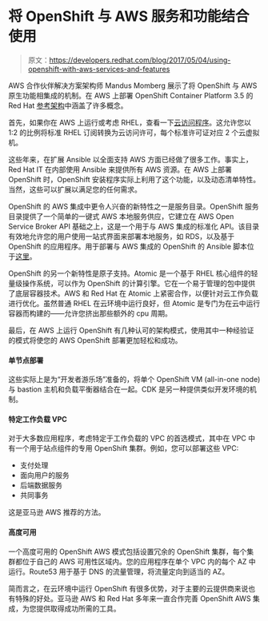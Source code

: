# 将 OpenShift 与 AWS 服务和功能结合使用

> 原文：<https://developers.redhat.com/blog/2017/05/04/using-openshift-with-aws-services-and-features>

AWS 合作伙伴解决方案架构师 Mandus Momberg 展示了将 OpenShift 与 AWS 原生功能相集成的机制。在 AWS 上部署 OpenShift Container Platform 3.5 的 Red Hat [参考架构](http://red.ht/2qvCH6s)中涵盖了许多概念。

首先，如果你在 AWS 上运行或考虑 RHEL，查看一下[云访问程序](https://www.redhat.com/en/technologies/cloud-computing/cloud-access)。这允许您以 1:2 的比例将标准 RHEL 订阅转换为云访问许可，每个标准许可证对应 2 个云虚拟机。

这些年来，在扩展 Ansible 以全面支持 AWS 方面已经做了很多工作。事实上，Red Hat IT 在内部使用 Ansible 来提供所有 AWS 资源。在 AWS 上部署 OpenShift 时，OpenShift 安装程序实际上利用了这个功能，以及动态清单特性。当然，这些可以扩展以满足您的任何需求。

OpenShift 的 AWS 集成中更令人兴奋的新特性之一是服务目录。OpenShift 服务目录提供了一个简单的一键式 AWS 本地服务供应，它建立在 AWS Open Service Broker API 基础之上，这是一个用于与 AWS 集成的标准化 API。该目录有效地允许您的用户使用一站式界面来部署本地服务，如 RDS，以及基于 OpenShift 的应用程序。用于部署与 AWS 集成的 OpenShift 的 Ansible 脚本位于[这里](https://github.com/fusor/catasb)。

OpenShift 的另一个新特性是原子支持。Atomic 是一个基于 RHEL 核心组件的轻量级操作系统，可以作为 OpenShift 的计算引擎。它在一个易于管理的包中提供了底层容器技术。AWS 和 Red Hat 在 Atomic 上紧密合作，以便针对云工作负载进行优化。虽然普通 RHEL 在云环境中运行良好，但 Atomic 是专门为在云中运行容器而构建的——允许您挤出那些额外的 cpu 周期。

最后，在 AWS 上运行 OpenShift 有几种认可的架构模式，使用其中一种经验证的模式将使您的 AWS OpenShift 部署更加轻松和成功。

#### 单节点部署

这些实际上是为“开发者游乐场”准备的，将单个 OpenShift VM (all-in-one node)与 bastion 主机和负载平衡器结合在一起。CDK 是另一种提供类似开发环境的机制。

#### 特定工作负载 VPC

对于大多数应用程序，考虑特定于工作负载的 VPC 的首选模式，其中在 VPC 中有一个用于站点组件的专用 OpenShift 集群。例如，您可以部署这些 VPC:

*   支付处理
*   面向用户的服务
*   后端数据服务
*   共同事务

这是亚马逊 AWS 推荐的方法。

#### 高度可用

一个高度可用的 OpenShift AWS 模式包括设置冗余的 OpenShift 集群，每个集群都位于自己的 AWS 可用性区域内。您的应用程序在单个 VPC 内的每个 AZ 中运行。Route53 用于基于 DNS 的流量管理，将流量定向到适当的 AZ。

简而言之，在云环境中运行 OpenShift 有很多优势，对于主要的云提供商来说也有特殊的好处。亚马逊 AWS 和 Red Hat 多年来一直合作完善 OpenShift AWS 集成，为您提供取得成功所需的工具。